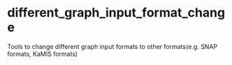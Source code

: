 # different_graph_input_format_change
Tools to change different graph input formats to other formats(e.g. SNAP formats, KaMIS formats)
